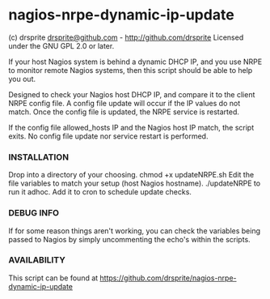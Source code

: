 nagios-nrpe-dynamic-ip-update
=============

(c) drsprite <drsprite@github.com> - http://github.com/drsprite
Licensed under the GNU GPL 2.0 or later.

If your host Nagios system is behind a dynamic DHCP IP, and you use
NRPE to monitor remote Nagios systems, then this script should be
able to help you out. 

Designed to check your Nagios host DHCP IP, and compare it to the client 
NRPE config file. A config file update will occur if the IP values do not
match. Once the config file is updated, the NRPE service is restarted. 

If the config file allowed_hosts IP and the Nagios host IP match, the script 
exits. No config file update nor service restart is performed.


### INSTALLATION

Drop into a directory of your choosing. 
chmod +x updateNRPE.sh
Edit the file variables to match your setup (host Nagios hostname).
./updateNRPE to run it adhoc.
Add it to cron to schedule update checks.
	
	
### DEBUG INFO

If for some reason things aren't working, you can check the variables being passed to Nagios 
by simply uncommenting the echo's within the scripts. 

### AVAILABILITY

This script can be found at https://github.com/drsprite/nagios-nrpe-dynamic-ip-update

